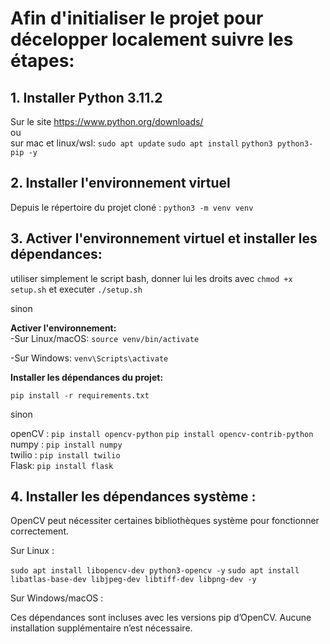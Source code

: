 # Afin d'initialiser le projet pour décelopper localement suivre les étapes:

## 1. Installer Python 3.11.2
Sur le site https://www.python.org/downloads/  
ou  
sur mac et linux/wsl:
`sudo apt update`
`sudo apt install` `python3 python3-pip -y`


## 2. Installer l'environnement virtuel
Depuis le répertoire du projet cloné :
`python3 -m venv venv`

## 3. Activer l'environnement virtuel et installer les dépendances:
utiliser simplement le script bash, donner lui les droits avec `chmod +x setup.sh` et executer `./setup.sh`

sinon

**Activer l'environnement:**   
-Sur Linux/macOS: `source venv/bin/activate`

-Sur Windows: `venv\Scripts\activate`

**Installer les dépendances du projet:**  

`pip install -r requirements.txt`

sinon

openCV : `pip install opencv-python` `pip install opencv-contrib-python`  
numpy : `pip install numpy`  
twilio : `pip install twilio`  
Flask: `pip install flask`  


## 4. Installer les dépendances système :
OpenCV peut nécessiter certaines bibliothèques système pour fonctionner correctement.

Sur Linux :

`sudo apt install libopencv-dev python3-opencv -y`
`sudo apt install libatlas-base-dev libjpeg-dev libtiff-dev libpng-dev -y`

Sur Windows/macOS :

Ces dépendances sont incluses avec les versions pip d’OpenCV. Aucune installation supplémentaire n’est nécessaire.







